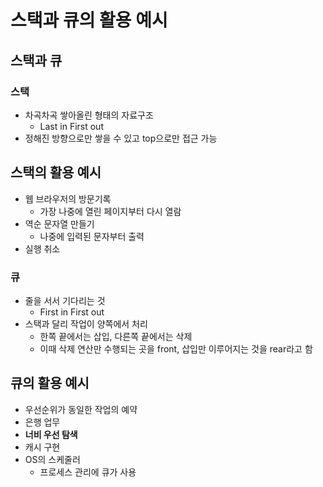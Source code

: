# 스택과 큐의 활용 예시
## 스택과 큐
### 스택
+ 차곡차곡 쌓아올린 형태의 자료구조
  + Last in First out
+ 정해진 방향으로만 쌓을 수 있고 top으로만 접근 가능
## 스택의 활용 예시
+ 웹 브라우저의 방문기록
    + 가장 나중에 열린 페이지부터 다시 열람
+ 역순 문자열 만들기
    + 나중에 입력된 문자부터 출력
+ 실행 취소
### 큐
+ 줄을 서서 기다리는 것
    + First in First out
+ 스택과 달리 작업이 양쪽에서 처리
    + 한쪽 끝에서는 삽입, 다른쪽 끝에서는 삭제
    + 이때 삭제 연산만 수행되는 곳을 front, 삽입만 이루어지는 것을 rear라고 함
## 큐의 활용 예시
+ 우선순위가 동일한 작업의 예약
+ 은행 업무
+ **너비 우선 탐색**
+ 캐시 구현
+ OS의 스케줄러
    + 프로세스 관리에 큐가 사용

